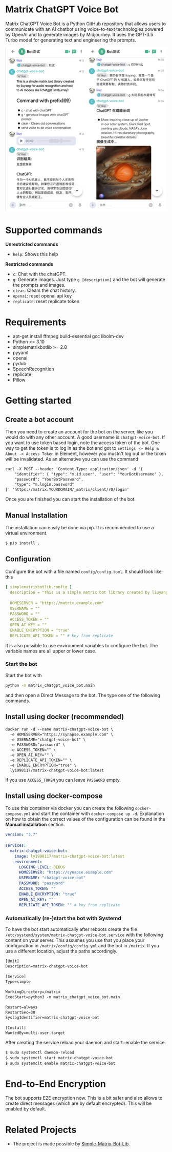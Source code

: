 # Matrix ChatGPT Voice Bot

Matrix ChatGPT Voice Bot is a Python GitHub repository that allows users to communicate with an AI
chatbot using voice-to-text technologies powered by OpenAI and to generate images by Midjourney.
It uses the GPT-3.5 Turbo model for generating text and engineering the prompts.

![img](images/1.png)

# Supported commands

**Unrestricted commands**

* `help`: Shows this help

**Restricted commands**

* `c`: Chat with the chatGPT.
* `g`: Generate images. Just type `g [description]` and the bot will generate the prompts and images.
* `clear`: Clears the chat history.
* `openai`: reset openai api key
* `replicate`: reset replicate token

# Requirements
+ apt-get install ffmpeg build-essential gcc libolm-dev
+ Python <= 3.10
+ simplematrixbotlib >= 2.8
+ pyyaml
+ openai
+ pydub
+ SpeechRecognition
+ replicate 
+ Pillow

# Getting started

## Create a bot account

Then you need to create an account for the bot on the server, like you would do with any other account. A good username
is `chatgpt-voice-bot`. If you want to use token based login, note the access token of the bot. One way to get the token
is to log in as the bot and got to `Settings -> Help & About -> Access Token` in Element, however you mustn't log out or
the token will be invalidated. As an alternative you can use the command

```shell
curl -X POST --header 'Content-Type: application/json' -d '{
    "identifier": { "type": "m.id.user", "user": "YourBotUsername" },
    "password": "YourBotPassword",
    "type": "m.login.password"
}' 'https://matrix.YOURDOMAIN/_matrix/client/r0/login'
```

Once you are finished you can start the installation of the bot.

## Manual Installation

The installation can easily be done via pip. It is recommended to use a virtual environment.

```bash
$ pip install .
```

## Configuration

Configure the bot with a file named `config/config.toml`. It should look like this

```yaml
[ simplematrixbotlib.config ]
  description = "This is a simple matrix bot library created by liuyang for audio recognition and text to AI models like (chatgpt | mdjurney)"

  HOMESERVER = "https://matrix.example.com"
  USERNAME = ""
  PASSWORD = ""
  ACCESS_TOKEN = ""
  OPEN_AI_KEY = ""
  ENABLE_ENCRYPTION = "true"
  REPLICATE_API_TOKEN = "" # key from replicate
```

It is also possible to use environment variables to configure the bot. The variable names are all upper or lower case.

### Start the bot

Start the bot with

```bash
python -m matrix_chatgpt_voice_bot.main
```

and then open a Direct Message to the bot. The type one of the following commands.

## Install using docker (recommended)
```
docker run -d --name matrix-chatgpt-voice-bot \
  -e HOMESERVER="https://synapse.example.com" \
  -e USERNAME="chatgpt-voice-bot" \
  -e PASSWORD="password" \
  -e ACCESS_TOKEN="" \
  -e OPEN_AI_KEY="" \
  -e REPLICATE_API_TOKEN="" \
  -e ENABLE_ENCRYPTION="true" \
  ly1998117/matrix-chatgpt-voice-bot:latest
```

If you use `ACCESS_TOKEN` you can leave `PASSWORD` empty.
## Install using docker-compose

To use this container via docker you can create the following `docker-compose.yml` and start the container
with `docker-compose up -d`. Explanation on how to obtain the correct values of the configuration can be found in the
**Manual installation** section.

``` yaml
version: "3.7"

services:
  matrix-chatgpt-voice-bot:
    image: ly1998117/matrix-chatgpt-voice-bot:latest
    environment:
      LOGGING_LEVEL: DEBUG
      HOMESERVER: "https://synapse.example.com"
      USERNAME: "chatgpt-voice-bot"
      PASSWORD: "password"
      ACCESS_TOKEN: ""
      ENABLE_ENCRYPTION: "true"
      OPEN_AI_KEY: ""
      REPLICATE_API_TOKEN: "" # key from replicate
```


### Automatically (re-)start the bot with Systemd

To have the bot start automatically after reboots create the file `/etc/systemd/system/matrix-chatgpt-voice-bot.service`
with the following content on your server. This assumes you use that you place your configuration in
`/matrix/config/config.yml` and the bot in `/matrix`. If you use a different location, adjust the paths accordingly.

```
[Unit]
Description=matrix-chatgpt-voice-bot

[Service]
Type=simple

WorkingDirectory=/matrix
ExecStart=python3 -m matrix_chatgpt_voice_bot.main

Restart=always
RestartSec=30
SyslogIdentifier=matrix-chatgpt-voice-bot

[Install]
WantedBy=multi-user.target
```

After creating the service reload your daemon and start+enable the service.

```bash
$ sudo systemctl daemon-reload
$ sudo systemctl start matrix-chatgpt-voice-bot
$ sudo systemclt enable matrix-chatgpt-voice-bot
```

# End-to-End Encryption

The bot supports E2E encryption now. This is a bit safer and also allows to create direct messages (which
are by default encrypted).
This will be enabled by default.

# Related Projects

* The project is made possible by [Simple-Matrix-Bot-Lib](https://simple-matrix-bot-lib.readthedocs.io).


